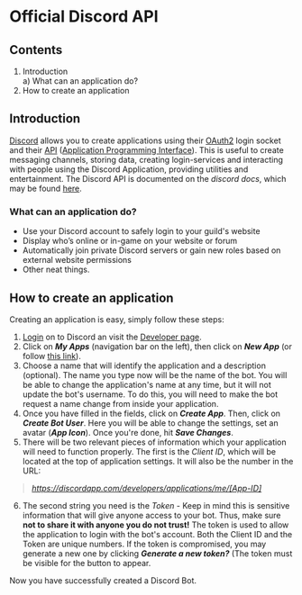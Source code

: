 # Official Discord API

## Contents
1. Introduction
<br/>a) What can an application do?
2. How to create an application


## Introduction
[Discord](https://www.discordapp.com/) allows you to create applications using their [OAuth2](https://www.discordapp.com/developers/docs/topics/oauth2) login socket and their [API](https://discordapp.com/developers/docs/intro) ([Application Programming Interface](https://en.wikipedia.org/wiki/Application_programming_interface)). This is useful to create messaging channels, storing data, creating login-services and interacting with people using the Discord Application, providing utilities and entertainment. The Discord API is documented on the <em>discord docs</em>, which may be found [here](https://www.discordapp.com/developers).

### What can an application do?

* Use your Discord account to safely login to your guild's website
* Display who’s online or in-game on your website or forum
* Automatically join private Discord servers or gain new roles based on external website permissions
* Other neat things.

## How to create an application
Creating an application is easy, simply follow these steps:
1. [Login](https://www.discordapp.com/login) on to Discord an visit the [Developer page](https://discordapp.com/developers).
2. Click on <strong><em>My Apps</em></strong> (navigation bar on the left), then click on <strong><em>New App</strong></em> (or follow [this link](https://discordapp.com/developers/applications/me/create)).
3. Choose a name that will identify the application and a description (optional). The name you type now will be the name of the bot. You will be able to change the application's name at any time, but it will not update the bot's username. To do this, you will need to make the bot request a name change from inside your application.
4. Once you have filled in the fields, click on <strong><em>Create App</strong></em>. Then, click on <strong><em>Create Bot User</strong></em>. Here you will be able to change the settings, set an avatar (<strong><em>App Icon</strong></em>). Once you're done, hit <strong><em>Save Changes</strong></em>.
5. There will be two relevant pieces of information which your application will need to function properly. The first is the <em>Client ID</em>, which will be located at the top of application settings. It will also be the number in the URL:
> <em>https://discordapp.com/developers/applications/me/[App-ID]</em>
6. The second string you need is the <em>Token</em> - Keep in mind this is sensitive information that will give anyone access to your bot. Thus, make sure <strong>not to share it with anyone you do not trust!</strong> The token is used to allow the application to login with the bot's account. Both the Client ID and the Token are unique numbers. If the token is compromised, you may generate a new one by clicking <strong><em>Generate a new token?</strong></em> (The token must be visible for the button to appear.

Now you have successfully created a Discord Bot.
